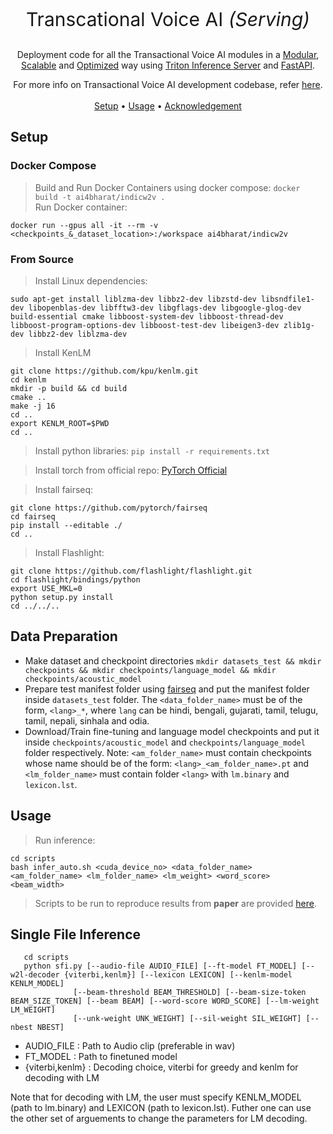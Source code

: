 <p align="center" style="font-size:30px">Transcational Voice AI <i>(Serving)</i></p>

<p align="center">Deployment code for all the Transactional Voice AI modules in a <u>Modular</u>, <u>Scalable</u> and  <u>Optimized</u> way using <a href="https://github.com/triton-inference-server/server">Triton Inference Server</a> and <a href="https://github.com/tiangolo/fastapi">FastAPI</a>.</p>
<p align="center">
  For more info on Transactional Voice AI development codebase, refer <a href="https://ucr.docyard.ai/">here</a>.
  <br> <br>
  <a href="#setup">Setup</a> •
  <a href="#usage">Usage</a> •
  <a href="#acknowledgement">Acknowledgement</a>
</p>

## Setup

### Docker Compose

> Build and Run Docker Containers using docker compose:  ```docker build -t ai4bharat/indicw2v .```  
> Run Docker container: 
```
docker run --gpus all -it --rm -v <checkpoints_&_dataset_location>:/workspace ai4bharat/indicw2v
```

### From Source

> Install Linux dependencies: 
```
sudo apt-get install liblzma-dev libbz2-dev libzstd-dev libsndfile1-dev libopenblas-dev libfftw3-dev libgflags-dev libgoogle-glog-dev build-essential cmake libboost-system-dev libboost-thread-dev libboost-program-options-dev libboost-test-dev libeigen3-dev zlib1g-dev libbz2-dev liblzma-dev
```

> Install KenLM
```
git clone https://github.com/kpu/kenlm.git
cd kenlm
mkdir -p build && cd build
cmake .. 
make -j 16
cd ..
export KENLM_ROOT=$PWD
cd ..
```

> Install python libraries:  ```pip install -r requirements.txt```

> Install torch from official repo: [PyTorch Official](https://pytorch.org/get-started/locally/)

> Install fairseq: 
```
git clone https://github.com/pytorch/fairseq
cd fairseq
pip install --editable ./
cd ..
```
> Install Flashlight:

```
git clone https://github.com/flashlight/flashlight.git
cd flashlight/bindings/python
export USE_MKL=0
python setup.py install
cd ../../..
```

## Data Preparation
- Make dataset and checkpoint directories ```mkdir datasets_test && mkdir checkpoints && mkdir checkpoints/language_model && mkdir checkpoints/acoustic_model```
- Prepare test manifest folder using [fairseq](https://github.com/pytorch/fairseq/tree/master/examples/wav2vec) and put the manifest folder inside ```datasets_test``` folder. The ```<data_folder_name>``` must be of the form, ```<lang>_*```, where ```lang``` can be hindi, bengali, gujarati, tamil, telugu, tamil, nepali, sinhala and odia.
- Download/Train fine-tuning and language model checkpoints and put it inside ```checkpoints/acoustic_model``` and ```checkpoints/language_model``` folder respectively. Note: ```<am_folder_name>``` must contain checkpoints whose name should be of the form: ```<lang>_<am_folder_name>.pt``` and ```<lm_folder_name>``` must contain folder ```<lang>``` with ```lm.binary``` and ```lexicon.lst```.

## Usage
> Run inference: 
```
cd scripts
bash infer_auto.sh <cuda_device_no> <data_folder_name> <am_folder_name> <lm_folder_name> <lm_weight> <word_score> <beam_width>
```
> Scripts to be run to reproduce results from **paper** are provided [here](https://github.com/AI4Bharat/indic-wav2vec2/blob/main/w2v_inference/scripts/paper_results.sh).

## Single File Inference
```Usage: 
   cd scripts
   python sfi.py [--audio-file AUDIO_FILE] [--ft-model FT_MODEL] [--w2l-decoder {viterbi,kenlm}] [--lexicon LEXICON] [--kenlm-model KENLM_MODEL]
              [--beam-threshold BEAM_THRESHOLD] [--beam-size-token BEAM_SIZE_TOKEN] [--beam BEAM] [--word-score WORD_SCORE] [--lm-weight LM_WEIGHT]
              [--unk-weight UNK_WEIGHT] [--sil-weight SIL_WEIGHT] [--nbest NBEST]
  ```
  - AUDIO_FILE : Path to Audio clip (preferable in wav)
  - FT_MODEL : Path to finetuned model
  - {viterbi,kenlm} : Decoding choice, viterbi for greedy and kenlm for decoding with LM

Note that for decoding with LM, the user must specify KENLM_MODEL (path to lm.binary) and LEXICON (path to lexicon.lst).
Futher one can use the other set of arguements to change the parameters for LM decoding.